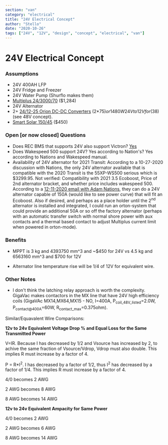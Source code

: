 ```yaml
---
section: "van"
category: "electrical"
title: "24V Electrical Concept"
author: "Stello"
date: "2020-10-26"
tags: ["24V", "12V", "design", "concept", "electrical", "van"]
---
```

# 24V Electrical Concept

### Assumptions

* 24V 400AH LFP
* 24V Fridge and Freezer
* 24V Water Pump (Shurflo makes them)
* [Multiplus 24/3000/70](https://www.victronenergy.com/upload/documents/Datasheet-Multiplus-inverter-charger_2kVA-and-3kVA-120V-US-EN.pdf) ($1,284)
* 24V Alternator
* 2+ [24/12-25 Orion DC-DC Converters](https://www.victronenergy.com/upload/documents/Datasheet-Orion-DC-DC-converters-high-power,-non-isolated-EN.pdf) (2*75$) or 1 480W 24V to 12V for ($38) (see 48V concept).
* [Smart Solar 150/45](https://www.victronenergy.com/upload/documents/Datasheet-SmartSolar-charge-controller-MPPT-150-45-up-to-150-100-EN.pdf) ($450)

### Open [or now closed] Questions

* Does REC BMS that supports 24V also support Victron? [Yes](http://www.rec-bms.com/datasheet/UserManual_REC_Victron_BMS.pdf)
* Does Wakespeed 500 support 24V? Yes according to Nation's? Yes according to Nations and Wakespeed manual.
* Availability of 24V alternator for 2021 Transit:  According to a 10-27-2020 discussion with Nations, the only 24V alternator available that is compatible with the 2020 Transit is the 55XP-WS500 serious which is $3299.95.  Not verified: Compatibility with 2021 3.5 Ecoboost, Price of 2nd alternator bracket, and whether price includes wakespeed 500.  According to a [12-11-2020 email with Adam Nations](alternator_charging/2020-12-11_email_with_adam_nations.pdf), they can do a 24V alternator capable of 150A (would like to see power curve) that will fit an Ecoboost.   Also if desired, and perhaps as a place holder until the 2<sup>nd</sup> alternator is installed and integrated, I could run an orton-system that could provide an additional 50A or so off the factory alternator (perhaps with an automatic transfer switch with normal shore power with aux contacts and a thermal based contact to adjust Multiplus current limit when powered in orton-mode).

### Benefits

* MPPT is 3 kg and 4393750 mm^3  and ~$450 for 24V vs 4.5 kg and 6563160 mm^3 and $700 for 12V

* Alternator line temperature rise will be 1/4 of 12V for equivalent wire.

### Other Notes

* I don't think the latching relay approach is worth the complexity.  GigaVac makes contactors in the MX line that have 24V high efficiency coils (GigaVAc MX14,MX64,MX15 - NO, I=400A, P<sub>coil_48V_listed</sub>=2.0W, P<sub>contact@400A</sub>=60W, R<sub>contact_max</sub>=0.375ohm).

  



Similar/Equavalent Wire Comparisons:

**12v to 24v Equivalent Voltage Drop % and Equal Loss for the Same Transmitted Power**

V=IR.  Because I has decreased by 1/2 and Vsource has increased by 2, to achive the same fraction of Vsource/Vdrop, Vdrop must also double.  This implies R must increase by a factor of 4.

P = R*I<sup>2</sup>.  I has decreased by a factor of 1/2, thus I<sup>2</sup> has decreased by a factor of 1/4.  This implies R must increase by a factor of 4.

4/0 becomes 2 AWG

2 AWG becomes 8 AWG

8 AWG becomes 14 AWG

**12v to 24v Equivalent Ampacity for Same Power**

4/0 becomes 2 AWG

2 AWG becomes 6 AWG

8 AWG becomes 14 AWG